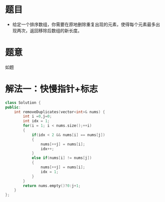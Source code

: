 # 题目 
* 给定一个排序数组，你需要在原地删除重复出现的元素，使得每个元素最多出现两次，返回移除后数组的新长度。

# 题意
如题

# 解法一：快慢指针+标志
```cpp
class Solution {
public:
    int removeDuplicates(vector<int>& nums) {
        int i =0,j=0;
        int idx = 1;
        for(i = 1; i < nums.size();++i)
        {
            if(idx < 2 && nums[i] == nums[j])
            {
                nums[++j] = nums[i];
                idx++;
            }
            else if(nums[i] != nums[j])
            {
                nums[++j] = nums[i];
                idx = 1;
            }
        }
        return nums.empty()?0:j+1;
    }
};
```